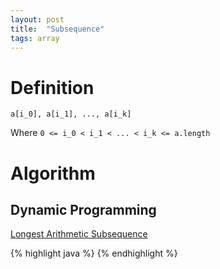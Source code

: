 ```yaml
---
layout: post
title:  "Subsequence"
tags: array
---
```

# Definition
```
a[i_0], a[i_1], ..., a[i_k]
```
Where `0 <= i_0 < i_1 < ... < i_k <= a.length`

# Algorithm

## Dynamic Programming

[Longest Arithmetic Subsequence][longest-arithmetic-subsequence]

{% highlight java %}
{% endhighlight %}

[longest-arithmetic-subsequence]: https://leetcode.com/problems/longest-arithmetic-subsequence/
